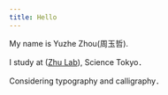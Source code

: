 ```yaml
---
title: Hello
---
```


My name is Yuzhe Zhou(周玉哲).

I study at ([Zhu Lab](https://lab.zhuxinru.com/)), Science Tokyo．

Considering typography and calligraphy．
